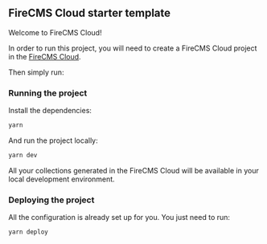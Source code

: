 ## FireCMS Cloud starter template

Welcome to FireCMS Cloud!

In order to run this project, you will need to create a FireCMS Cloud project
in the [FireCMS Cloud](https://app.firecms.co).

Then simply run:

### Running the project

Install the dependencies:

```bash
yarn
```

And run the project locally:
```bash
yarn dev
```

All your collections generated in the FireCMS Cloud will be available in your
local development environment.

### Deploying the project

All the configuration is already set up for you. You just need to run:

```bash
yarn deploy
```

